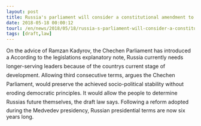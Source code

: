 ```yaml
---
layout: post
title: Russia's parliament will consider a constitutional amendment to let Putin run for re-election in 2024
date: 2018-05-18 00:00:12
tourl: /en/news/2018/05/18/russia-s-parliament-will-consider-a-constitutional-amendment-to-let-putin-run-for-re-election-in-2024
tags: [draft,law]
---
```

On the advice of Ramzan Kadyrov, the Chechen Parliament has introduced a According to the legislations explanatory note, Russia currently needs longer-serving leaders because of the countrys current stage of development. Allowing third consecutive terms, argues the Chechen Parliament, would preserve the achieved socio-political stability without eroding democratic principles. It would allow the people to determine Russias future themselves, the draft law says. Following a reform adopted during the Medvedev presidency, Russian presidential terms are now six years long. 